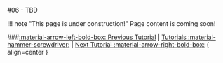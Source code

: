 #06 - TBD

!!! note "This page is under construction!"
	Page content is coming soon!

###[:material-arrow-left-bold-box: Previous Tutorial](05_SZP_Files.md) | [ Tutorials :material-hammer-screwdriver:](03_Root_Extraction.md) | [Next Tutorial :material-arrow-right-bold-box:](07_TBD.md) { align=center }